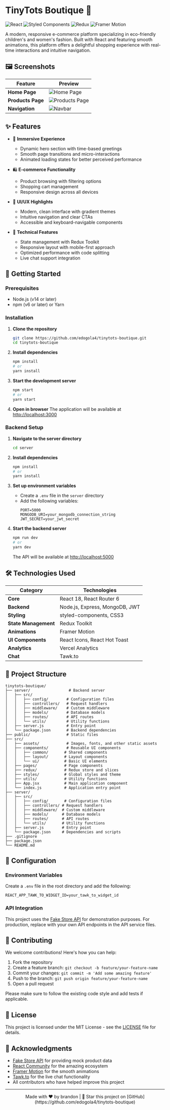 # TinyTots Boutique 👶

![React](https://img.shields.io/badge/react-%2320232a.svg?style=for-the-badge&logo=react&logoColor=%2361DAFB)
![Styled Components](https://img.shields.io/badge/styled--components-DB7093?style=for-the-badge&logo=styled-components&logoColor=white)
![Redux](https://img.shields.io/badge/redux-%23593d88.svg?style=for-the-badge&logo=redux&logoColor=white)
![Framer Motion](https://img.shields.io/badge/framer%20motion-%23000000.svg?style=for-the-badge&logo=framer&logoColor=white)

A modern, responsive e-commerce platform specializing in eco-friendly children's and women's fashion. Built with React and featuring smooth animations, this platform offers a delightful shopping experience with real-time interactions and intuitive navigation.

## 🖼️ Screenshots

| Feature | Preview |
|---------|---------|
| **Home Page** | ![Home Page](public/screenshots/home-page.png) |
| **Products Page** | ![Products Page](public/screenshots/products-page.png) |
| **Navigation** | ![Navbar](public/screenshots/story.png) |

## ✨ Features

- 🌟 **Immersive Experience**
  - Dynamic hero section with time-based greetings
  - Smooth page transitions and micro-interactions
  - Animated loading states for better perceived performance

- 🛍️ **E-commerce Functionality**
  - Product browsing with filtering options
  - Shopping cart management
  - Responsive design across all devices

- 🎨 **UI/UX Highlights**
  - Modern, clean interface with gradient themes
  - Intuitive navigation and clear CTAs
  - Accessible and keyboard-navigable components

- 🚀 **Technical Features**
  - State management with Redux Toolkit
  - Responsive layout with mobile-first approach
  - Optimized performance with code splitting
  - Live chat support integration

## 🚀 Getting Started

### Prerequisites
- Node.js (v14 or later)
- npm (v6 or later) or Yarn

### Installation

1. **Clone the repository**
   ```bash
   git clone https://github.com/edogola4/tinytots-boutique.git
   cd tinytots-boutique
   ```

2. **Install dependencies**
   ```bash
   npm install
   # or
   yarn install
   ```

3. **Start the development server**
   ```bash
   npm start
   # or
   yarn start
   ```

4. **Open in browser**
   The application will be available at [http://localhost:3000](http://localhost:3000)

### Backend Setup

1. **Navigate to the server directory**
   ```bash
   cd server
   ```

2. **Install dependencies**
   ```bash
   npm install
   # or
   yarn install
   ```

3. **Set up environment variables**
   - Create a `.env` file in the `server` directory
   - Add the following variables:
     ```
     PORT=5000
     MONGODB_URI=your_mongodb_connection_string
     JWT_SECRET=your_jwt_secret
     ```

4. **Start the backend server**
   ```bash
   npm run dev
   # or
   yarn dev
   ```
   The API will be available at [http://localhost:5000](http://localhost:5000)

## 🛠️ Technologies Used

| Category | Technologies |
|----------|--------------|
| **Core** | React 18, React Router 6 |
| **Backend** | Node.js, Express, MongoDB, JWT |
| **Styling** | styled-components, CSS3 |
| **State Management** | Redux Toolkit |
| **Animations** | Framer Motion |
| **UI Components** | React Icons, React Hot Toast |
| **Analytics** | Vercel Analytics |
| **Chat** | Tawk.to |

## 📁 Project Structure

```
tinytots-boutique/
├── server/                 # Backend server
│   ├── src/
│   │   ├── config/        # Configuration files
│   │   ├── controllers/   # Request handlers
│   │   ├── middleware/    # Custom middleware
│   │   ├── models/        # Database models
│   │   ├── routes/        # API routes
│   │   └── utils/         # Utility functions
│   ├── server.js          # Entry point
│   └── package.json       # Backend dependencies
├── public/                # Static files
├── src/
│   ├── assets/            # Images, fonts, and other static assets
│   ├── components/        # Reusable UI components
│   │   ├── common/       # Shared components
│   │   ├── layout/       # Layout components
│   │   └── ui/           # Basic UI elements
│   ├── pages/            # Page components
│   ├── redux/            # Redux store and slices
│   ├── styles/           # Global styles and theme
│   ├── utils/            # Utility functions
│   ├── App.jsx           # Main application component
│   └── index.js          # Application entry point
├── server/
│   ├── src/
│   │   ├── config/       # Configuration files
│   │   ├── controllers/ # Request handlers
│   │   ├── middleware/  # Custom middleware
│   │   ├── models/      # Database models
│   │   ├── routes/      # API routes
│   │   └── utils/       # Utility functions
│   ├── server.js        # Entry point
│   └── package.json     # Dependencies and scripts
├── .gitignore
├── package.json
└── README.md
```

## 🔧 Configuration

### Environment Variables
Create a `.env` file in the root directory and add the following:

```env
REACT_APP_TAWK_TO_WIDGET_ID=your_tawk_to_widget_id
```

### API Integration
This project uses the [Fake Store API](https://fakestoreapi.com/) for demonstration purposes. For production, replace with your own API endpoints in the API service files.

## 🤝 Contributing

We welcome contributions! Here's how you can help:

1. Fork the repository
2. Create a feature branch: `git checkout -b feature/your-feature-name`
3. Commit your changes: `git commit -m 'Add some amazing feature'`
4. Push to the branch: `git push origin feature/your-feature-name`
5. Open a pull request

Please make sure to follow the existing code style and add tests if applicable.

## 📄 License

This project is licensed under the MIT License - see the [LICENSE](LICENSE) file for details.

## 🙏 Acknowledgments

- [Fake Store API](https://fakestoreapi.com/) for providing mock product data
- [React Community](https://reactjs.org/community/support.html) for the amazing ecosystem
- [Framer Motion](https://www.framer.com/motion/) for the smooth animations
- [Tawk.to](https://www.tawk.to/) for the live chat functionality
- All contributors who have helped improve this project

---

<div align="center">
  Made with ❤️ by brandon | 🌟 Star this project on [GitHub](https://github.com/edogola4/tinytots-boutique)
</div>